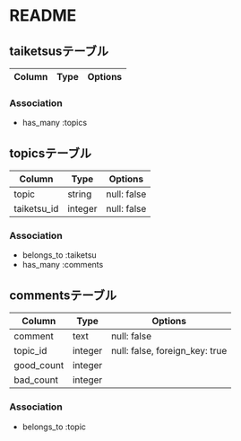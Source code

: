 # README

## taiketsusテーブル

|Column|Type|Options|
|------|----|-------|


### Association
- has_many :topics

## topicsテーブル

|Column|Type|Options|
|------|----|-------|
|topic|string|null: false|
|taiketsu_id|integer|null: false|

### Association
- belongs_to :taiketsu
- has_many   :comments

## commentsテーブル

|Column|Type|Options|
|------|----|-------|
|comment|text|null: false|
|topic_id|integer|null: false, foreign_key: true|
|good_count|integer||
|bad_count|integer||

### Association
- belongs_to :topic
